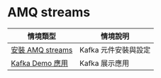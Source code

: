 # AMQ streams

| 情境類型 | 情境說明 |
|---|---|
| [安裝 AMQ streams](https://github.com/CCChou/OpenShift-PoC-Scenario/blob/main/07_AMQStreams/01_install/README.md) | Kafka 元件安裝與設定 |
| [Kafka Demo 應用](https://github.com/CCChou/OpenShift-PoC-Scenario/blob/main/07_AMQStreams/02_kafka_demo_app/README.md) | Kafka 展示應用 |